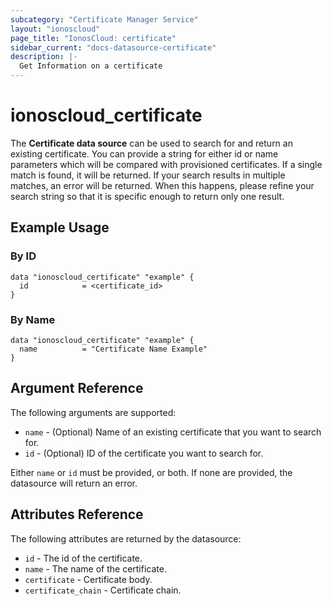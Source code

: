```yaml
---
subcategory: "Certificate Manager Service"
layout: "ionoscloud"
page_title: "IonosCloud: certificate"
sidebar_current: "docs-datasource-certificate"
description: |-
  Get Information on a certificate
---
```


# ionoscloud_certificate

The **Certificate data source** can be used to search for and return an existing certificate.
You can provide a string for either id or name parameters which will be compared with provisioned certificates.
If a single match is found, it will be returned. If your search results in multiple matches, an error will be returned.
When this happens, please refine your search string so that it is specific enough to return only one result.

## Example Usage

### By ID
```hcl
data "ionoscloud_certificate" "example" {
  id			= <certificate_id>
}
```

### By Name
```hcl
data "ionoscloud_certificate" "example" {
  name			= "Certificate Name Example"
}
```

## Argument Reference

The following arguments are supported:

* `name` - (Optional) Name of an existing certificate that you want to search for.
* `id` - (Optional) ID of the certificate you want to search for.

Either `name` or `id` must be provided, or both. If none are provided, the datasource will return an error.

## Attributes Reference

The following attributes are returned by the datasource:

* `id` - The id of the certificate.
* `name` - The name of the certificate.
* `certificate` - Certificate body. 
* `certificate_chain` - Certificate chain.
